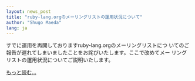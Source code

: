 ```yaml
---
layout: news_post
title: "ruby-lang.orgのメーリングリストの運用状況について"
author: "Shugo Maeda"
lang: ja
---
```


すでに運用を再開しておりますruby-lang.orgのメーリングリストにつ
いてのご報告が遅れてしまいましたことをお詫びいたします。ここで改めてメー リングリストの運用状況についてご説明いたします。

[もっと読む...](/ja/announce2.txt)

